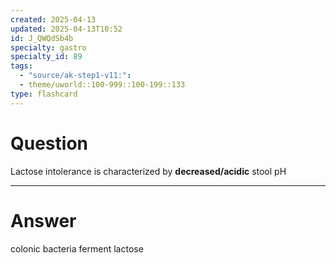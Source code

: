 ```yaml
---
created: 2025-04-13
updated: 2025-04-13T10:52
id: J_QWQdSb4b
specialty: gastro
specialty_id: 89
tags:
  - "source/ak-step1-v11:": 
  - theme/uworld::100-999::100-199::133
type: flashcard
---
```


# Question
Lactose intolerance is characterized by **decreased/acidic** stool pH

---

# Answer
colonic bacteria ferment lactose
